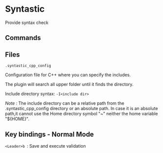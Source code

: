 # Syntastic #

Provide syntax check

## Commands ##


## Files ##

`.syntastic_cpp_config` 

Configuration file for C++ where you can specify the includes.

The plugin will search all upper folder until it finds the directory. 

Include directory syntax: `-I<include dir>`

*Note* : The include directory can be a relative path from the .syntastic_cpp_config directory or an absolute path. In case it is an absolute path,it cannot use the Home directory symbol "~" neither the home variable "${HOME}".

## Key bindings - Normal Mode ##

`<Leader>b `: Save and execute validation

